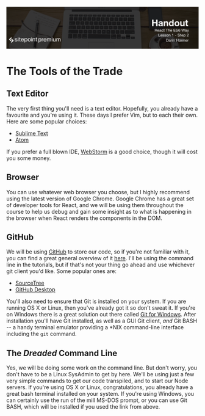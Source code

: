 ![](headings/1.2.png)

# The Tools of the Trade

## Text Editor

The very first thing you'll need is a text editor. Hopefully, you already have a favourite and you're using it. These days I prefer Vim, but to each their own. Here are some popular choices:

* [Sublime Text](http://www.sublimetext.com/)
* [Atom](https://atom.io/)

If you prefer a full blown IDE, [WebStorm](https://www.jetbrains.com/webstorm/)
is a good choice, though it will cost you some money.

## Browser

You can use whatever web browser you choose, but I highly recommend using the latest version of Google Chrome. Google Chrome has a great set of developer tools for React, and we will be using them throughout the course to help us debug and gain some insight as to what is happening in the browser when React renders the components in the DOM.

## GitHub

We will be using [GitHub](https://github.com/) to store our code, so if you're not familiar with it, you can find a great general overview of it [here](https://guides.github.com/activities/hello-world/). I'll be using the command line in the tutorials, but if that's not your thing go ahead and use whichever git client you'd like. Some popular ones are:

* [SourceTree](https://www.sourcetreeapp.com/)
* [GitHub Desktop](https://desktop.github.com/)

You'll also need to ensure that Git is installed on your system. If you are running OS X or Linux, then you've already got it so don't sweat it. If you're on Windows there is a great solution out there called [Git for Windows](https://git-for-windows.github.io/). After installation you'll have Git installed, as well as a GUI Git client, *and* Git BASH -- a handy terminal emulator providing a *NIX command-line interface including the `git` command.

## The *Dreaded* Command Line

Yes, we will be doing some work on the command line. But don't worry, you don't have to be a Linux SysAdmin to get by here. We'll be using just a few very simple commands to get our code transpiled, and to start our Node servers. If you're using OS X or Linux, congratulations, you already have
a great bash terminal installed on your system. If you're using Windows, you can certainly use the run of the mill MS-DOS prompt, or you can use Git BASH, which will be installed if you used the link from above.
